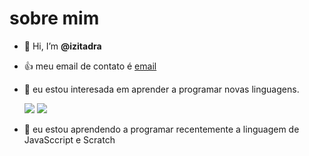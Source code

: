 # sobre mim
- 👋 Hi, I’m **@izitadra**

- 👍 meu email de contato é [email](iziane.tadra@escola.pr.gov.br)
- 👀 eu estou interesada em aprender a programar novas linguagens.

  ![](https://img.shields.io/badge/Scratch-4D97FF?style=for-the-badge&logo=Scratch&logoColor=white)
  ![](https://img.shields.io/badge/JavaScript-323330?style=for-the-badge&logo=javascript&logoColor=F7DF1E)
- 🌱 eu estou aprendendo a programar recentemente a linguagem de JavaSccript e Scratch 
